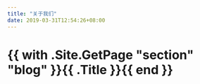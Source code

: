 ```yaml
---
title: "关于我们"
date: 2019-03-31T12:54:26+08:00
---
```

<h1>{{ with .Site.GetPage "section" "blog" }}{{ .Title }}{{ end }}</h1>